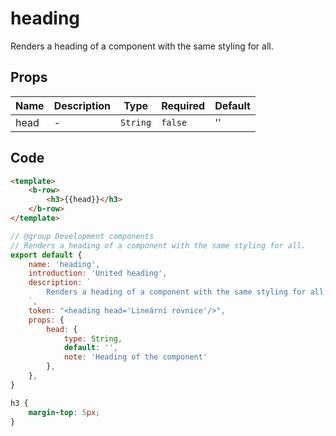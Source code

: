 # heading

Renders a heading of a component with the same styling for all.

## Props

<!-- @vuese:heading:props:start -->
|Name|Description|Type|Required|Default|
|---|---|---|---|---|
|head|-|`String`|`false`|''|

<!-- @vuese:heading:props:end -->


## Code

```html
<template>
	<b-row>
		<h3>{{head}}</h3>
	</b-row>
</template>

```

```js
// @group Development components
// Renders a heading of a component with the same styling for all.
export default {
	name: 'heading',
	introduction: 'United heading',
	description: `
		Renders a heading of a component with the same styling for all.
	`,
	token: "<heading head='Lineární rovnice'/>",
	props: {
		head: {
			type: String,
			default: '',
			note: 'Heading of the component'
		},
	},
}
```

```css
h3 {
	margin-top: 5px;
}
```
